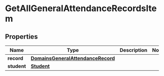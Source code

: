 
# GetAllGeneralAttendanceRecordsItem

## Properties
| Name | Type | Description | Notes |
| ------------ | ------------- | ------------- | ------------- |
| **record** | [**DomainsGeneralAttendanceRecord**](DomainsGeneralAttendanceRecord.md) |  |  |
| **student** | [**Student**](Student.md) |  |  |



